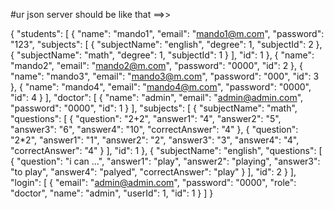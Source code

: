 #ur json server should be like that ==>>

{
  "students": [
    {
      "name": "mando1",
      "email": "mando1@m.com",
      "password": "123",
      "subjects": [
        {
          "subjectName": "english",
          "degree": 1,
          "subjectId": 2
        },
        {
          "subjectName": "math",
          "degree": 1,
          "subjectId": 1
        }
      ],
      "id": 1
    },
    {
      "name": "mando2",
      "email": "mando2@m.com",
      "password": "0000",
      "id": 2
    },
    {
      "name": "mando3",
      "email": "mando3@m.com",
      "password": "000",
      "id": 3
    },
    {
      "name": "mando4",
      "email": "mando4@m.com",
      "password": "0000",
      "id": 4
    }
  ],
  "doctor": [
    {
      "name": "admin",
      "email": "admin@admin.com",
      "password": "0000",
      "id": 1
    }
  ],
  "subjects": [
    {
      "subjectName": "math",
      "questions": [
        {
          "question": "2+2",
          "answer1": "4",
          "answer2": "5",
          "answer3": "6",
          "answer4": "10",
          "correctAnswer": "4"
        },
        {
          "question": "2*2",
          "answer1": "1",
          "answer2": "2",
          "answer3": "3",
          "answer4": "4",
          "correctAnswer": "4"
        }
      ],
      "id": 1
    },
    {
      "subjectName": "english",
      "questions": [
        {
          "question": "i can ...",
          "answer1": "play",
          "answer2": "playing",
          "answer3": "to play",
          "answer4": "palyed",
          "correctAnswer": "play"
        }
      ],
      "id": 2
    }
  ],
  "login": [
    {
      "email": "admin@admin.com",
      "password": "0000",
      "role": "doctor",
      "name": "admin",
      "userId": 1,
      "id": 1
    }
  ]
}